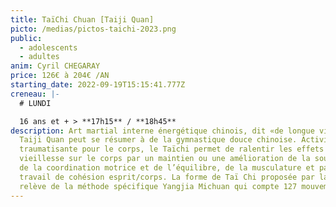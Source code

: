 ```yaml
---
title: TaïChi Chuan [Taiji Quan]
picto: /medias/pictos-taichi-2023.png
public:
  - adolescents
  - adultes
anim: Cyril CHEGARAY
price: 126€ à 204€ /AN
starting_date: 2022-09-19T15:15:41.777Z
creneau: |-
  # LUNDI

  16 ans et + > **17h15** / **18h45**
description: Art martial interne énergétique chinois, dit «de longue vie», le
  Taiji Quan peut se résumer à de la gymnastique douce chinoise. Activité non
  traumatisante pour le corps, le Taïchi permet de ralentir les effets de la
  vieillesse sur le corps par un maintien ou une amélioration de la souplesse,
  de la coordination motrice et de l’équilibre, de la musculature et par un
  travail de cohésion esprit/corps. La forme de Taï Chi proposée par la MJC
  relève de la méthode spécifique Yangjia Michuan qui compte 127 mouvements.
---
```

